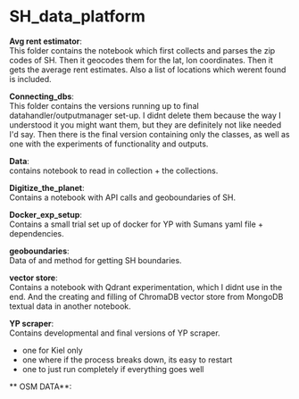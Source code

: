 # SH_data_platform


**Avg rent estimator**:<br>
This folder contains the notebook which first collects and parses the zip codes of SH. Then it geocodes them for the lat, lon coordinates. Then it gets the average rent estimates. Also a list of locations which werent found is included.

**Connecting_dbs**:<br>
This folder contains the versions running up to final datahandler/outputmanager set-up. I didnt delete them because the way I understood it you might want them, but they are definitely not like needed I'd say.
Then there is the final version containing only the classes, as well as one with the experiments of functionality and outputs.

**Data**:<br>
contains notebook to read in collection + the collections. 

**Digitize_the_planet**:<br>
Contains a notebook with API calls and geoboundaries of SH.

**Docker_exp_setup**:<br>
Contains a small trial set up of docker for YP with Sumans yaml file + dependencies.

**geoboundaries**:<br>
Data of and method for getting SH boundaries.

**vector store**:<br>
Contains a notebook with Qdrant experimentation, which I didnt use in the end.
And the creating and filling of ChromaDB vector store from MongoDB textual data in another notebook.

**YP scraper**:<br>
Contains developmental and final versions of YP scraper.
- one for Kiel only
- one where if the process breaks down, its easy to restart 
- one to just run completely if everything goes well

** OSM DATA**: <br>

